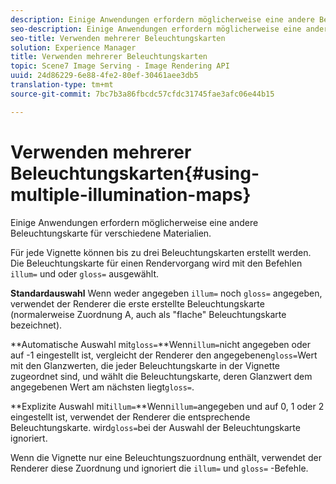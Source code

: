 ```yaml
---
description: Einige Anwendungen erfordern möglicherweise eine andere Beleuchtungskarte für verschiedene Materialien.
seo-description: Einige Anwendungen erfordern möglicherweise eine andere Beleuchtungskarte für verschiedene Materialien.
seo-title: Verwenden mehrerer Beleuchtungskarten
solution: Experience Manager
title: Verwenden mehrerer Beleuchtungskarten
topic: Scene7 Image Serving - Image Rendering API
uuid: 24d86229-6e88-4fe2-80ef-30461aee3db5
translation-type: tm+mt
source-git-commit: 7bc7b3a86fbcdc57cfdc31745fae3afc06e44b15

---
```



# Verwenden mehrerer Beleuchtungskarten{#using-multiple-illumination-maps}

Einige Anwendungen erfordern möglicherweise eine andere Beleuchtungskarte für verschiedene Materialien.

Für jede Vignette können bis zu drei Beleuchtungskarten erstellt werden. Die Beleuchtungskarte für einen Rendervorgang wird mit den Befehlen `illum=` und oder `gloss=` ausgewählt.

**Standardauswahl** Wenn weder angegeben `illum=` noch `gloss=` angegeben, verwendet der Renderer die erste erstellte Beleuchtungskarte (normalerweise Zuordnung A, auch als &quot;flache&quot; Beleuchtungskarte bezeichnet).

**Automatische Auswahl mit`gloss=`**Wenn`illum=`nicht angegeben oder auf -1 eingestellt ist, vergleicht der Renderer den angegebenen`gloss=`Wert mit den Glanzwerten, die jeder Beleuchtungskarte in der Vignette zugeordnet sind, und wählt die Beleuchtungskarte, deren Glanzwert dem angegebenen Wert am nächsten liegt`gloss=`.

**Explizite Auswahl mit`illum=`**Wenn`illum=`angegeben und auf 0, 1 oder 2 eingestellt ist, verwendet der Renderer die entsprechende Beleuchtungskarte. wird`gloss=`bei der Auswahl der Beleuchtungskarte ignoriert.

Wenn die Vignette nur eine Beleuchtungszuordnung enthält, verwendet der Renderer diese Zuordnung und ignoriert die `illum=` und `gloss=` -Befehle.
